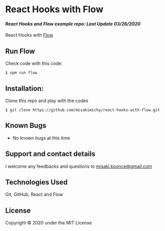 # React Hooks with Flow

#### _React Hooks and Flow example repo: Last Update 03/26/2020_

React Hooks with [Flow](https://flow.org/en/)
## 

## Run Flow
Check code with this code:
```
$ npm run flow
```

## Installation:
Clone this repo and play with the codes
```
$ git clone https://github.com/misakimichy/react-hooks-with-flow.git
```

## Known Bugs
- No known bugs at this time

## Support and contact details
I welcome any feedbacks and questions to misaki.koonce@gmail.com

## Technologies Used
Git, GitHub, React and Flow

## License
Copyright © 2020 under the MIT License